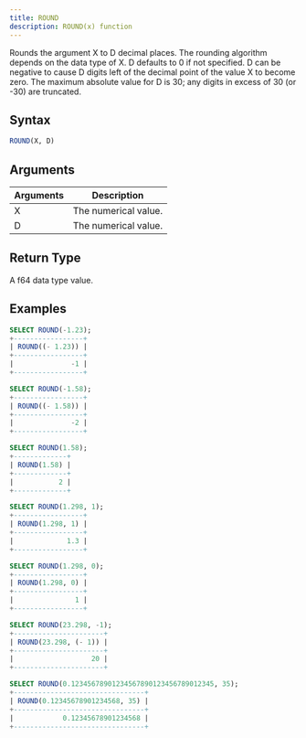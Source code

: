 ```yaml
---
title: ROUND
description: ROUND(x) function
---
```


Rounds the argument X to D decimal places.
The rounding algorithm depends on the data type of X. D defaults to 0 if not specified.
D can be negative to cause D digits left of the decimal point of the value X to become zero.
The maximum absolute value for D is 30; any digits in excess of 30 (or -30) are truncated.

## Syntax

```sql
ROUND(X, D)
```

## Arguments

| Arguments   | Description |
| ----------- | ----------- |
| X | The numerical value. |
| D | The numerical value. |

## Return Type

A f64 data type value.

## Examples

```sql
SELECT ROUND(-1.23);
+-----------------+
| ROUND((- 1.23)) |
+-----------------+
|              -1 |
+-----------------+

SELECT ROUND(-1.58);
+-----------------+
| ROUND((- 1.58)) |
+-----------------+
|              -2 |
+-----------------+

SELECT ROUND(1.58);
+-------------+
| ROUND(1.58) |
+-------------+
|           2 |
+-------------+

SELECT ROUND(1.298, 1);
+-----------------+
| ROUND(1.298, 1) |
+-----------------+
|             1.3 |
+-----------------+

SELECT ROUND(1.298, 0);
+-----------------+
| ROUND(1.298, 0) |
+-----------------+
|               1 |
+-----------------+

SELECT ROUND(23.298, -1);
+----------------------+
| ROUND(23.298, (- 1)) |
+----------------------+
|                   20 |
+----------------------+

SELECT ROUND(0.12345678901234567890123456789012345, 35);
+--------------------------------+
| ROUND(0.12345678901234568, 35) |
+--------------------------------+
|            0.12345678901234568 |
+--------------------------------+
```
